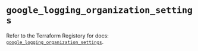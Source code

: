 # `google_logging_organization_settings`

Refer to the Terraform Registory for docs: [`google_logging_organization_settings`](https://registry.terraform.io/providers/hashicorp/google/5.21.0/docs/resources/logging_organization_settings).
